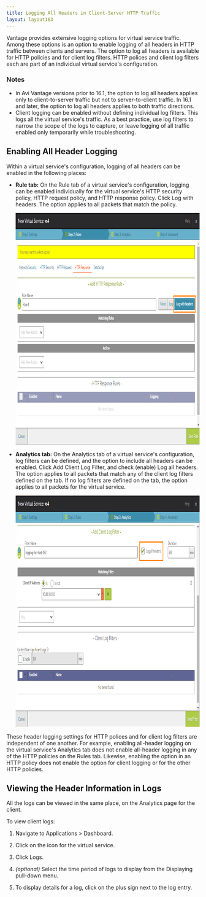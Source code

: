 ```yaml
---
title: Logging All Headers in Client-Server HTTP Traffic
layout: layout163
---
```

Vantage provides extensive logging options for virtual service traffic. Among these options is an option to enable logging of all headers in HTTP traffic between clients and servers. The option to log all headers is available for HTTP policies and for client log filters. HTTP polices and client log filters each are part of an individual virtual service's configuration.

### Notes

* In Avi Vantage versions prior to 16.1, the option to log all headers applies only to client-to-server traffic but not to server-to-client traffic. In 16.1 and later, the option to log all headers applies to both traffic directions. 
* Client logging can be enabled without defining individual log filters. This logs all the virtual service's traffic. As a best practice, use log filters to narrow the scope of the logs to capture, or leave logging of all traffic enabled only temporarily while troubleshooting.  

## Enabling All Header Logging

Within a virtual service's configuration, logging of all headers can be enabled in the following places:

* **Rule tab:** On the Rule tab of a virtual service's configuration, logging can be enabled individually for the virtual service's HTTP security policy, HTTP request policy, and HTTP response policy. Click Log with headers. The option applies to all packets that match the policy.  
    
    <a href="img/log-with-headers-http-policies-1.png"><img src="img/log-with-headers-http-policies-1.png" alt="log-with-headers-http-policies" width="1010" height="603" class="alignnone size-full wp-image-5878"></a>
    
* **Analytics tab:** On the Analytics tab of a virtual service's configuration, log filters can be defined, and the option to include all headers can be enabled. Click Add Client Log Filter, and check (enable) Log all headers. The option applies to all packets that match any of the client log filters defined on the tab. If no log filters are defined on the tab, the option applies to all packets for the virtual service.  
    
    <a href="img/log-with-headers-analytics2.png"><img src="img/log-with-headers-analytics2.png" alt="log-with-headers-analytics2" width="1012" height="603" class="alignnone size-full wp-image-5879"></a>
    
These header logging settings for HTTP polices and for client log filters are independent of one another. For example, enabling all-header logging on the virtual service's Analytics tab does not enable all-header logging in any of the HTTP policies on the Rules tab. Likewise, enabling the option in an HTTP policy does not enable the option for client logging or for the other HTTP policies.

## Viewing the Header Information in Logs

All the logs can be viewed in the same place, on the Analytics page for the client.

To view client logs:
<ol> 
 <li> <p>Navigate to Applications &gt; Dashboard.</p> </li> 
 <li> <p>Click on the icon for the virtual service.</p> </li> 
 <li> <p>Click Logs.</p> </li> 
 <li> <p><em>(optional)</em> Select the time period of logs to display from the Displaying pull-down menu.</p> </li> 
 <li> <p>To display details for a log, click on the plus sign next to the log entry.</p> </li> 
</ol> 